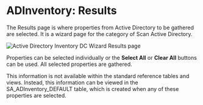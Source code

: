 # ADInventory: Results

The Results page is where properties from Active Directory to be gathered are selected. It is a wizard page for the category of Scan Active Directory.

![Active Directory Inventory DC Wizard Results page](/img/product_docs/accessanalyzer/enterpriseauditor/admin/datacollector/adinventory/results.webp)

Properties can be selected individually or the __Select All__ or __Clear All__ buttons can be used. All selected properties are gathered.

This information is not available within the standard reference tables and views. Instead, this information can be viewed in the SA_ADInventory_DEFAULT table, which is created when any of these properties are selected.
